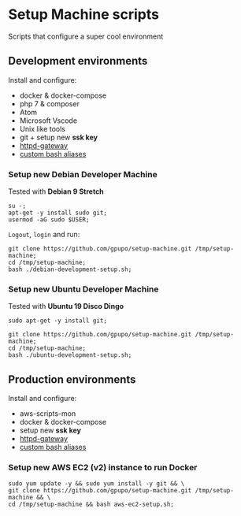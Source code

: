 # Setup Machine scripts

Scripts that configure a super cool environment

## Development environments

Install and configure:

* docker & docker-compose
* php 7 & composer
* Atom
* Microsoft Vscode
* Unix like tools
* git + setup new **ssk key**
* [httpd-gateway](https://opensource.gpupo.com/httpd-gateway/)
* [custom bash aliases](https://github.com/gpupo/setup-machine/blob/master/bin/.bash_aliases)

### Setup new __Debian__ Developer Machine

Tested with **Debian 9 Stretch**

    su -;
    apt-get -y install sudo git;
    usermod -aG sudo $USER;

``Logout``, ``login`` and run:

    git clone https://github.com/gpupo/setup-machine.git /tmp/setup-machine;
    cd /tmp/setup-machine;
    bash ./debian-development-setup.sh;

### Setup new __Ubuntu__ Developer Machine

Tested with **Ubuntu 19 Disco Dingo**

    sudo apt-get -y install git;

    git clone https://github.com/gpupo/setup-machine.git /tmp/setup-machine;
    cd /tmp/setup-machine;
    bash ./ubuntu-development-setup.sh;


## Production environments

Install and configure:

* aws-scripts-mon
* docker & docker-compose
* setup new **ssk key**
* [httpd-gateway](https://opensource.gpupo.com/httpd-gateway/)
* [custom bash aliases](https://github.com/gpupo/setup-machine/blob/master/bin/.bash_aliases)

### Setup new __AWS EC2 (v2)__ instance to run Docker

    sudo yum update -y && sudo yum install -y git && \
    git clone https://github.com/gpupo/setup-machine.git /tmp/setup-machine && \
    cd /tmp/setup-machine && bash aws-ec2-setup.sh;
